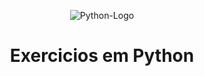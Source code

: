 <p align="center"><img src="https://fastnetmon.com/wp-content/uploads/2016/08/python-logo.png" alt="Python-Logo"></p>
<h1 align="center">Exercicios em Python</h1>
